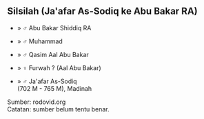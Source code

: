 ## Silsilah (Ja'afar As-Sodiq ke Abu Bakar RA)

*	» ♂ Abu Bakar Shiddiq RA

*	» ♂ Muhammad

*	» ♂ Qasim Aal Abu Bakar

*	» ♀ Furwah ? (Aal Abu Bakar)

*	» ♂ Ja'afar As-Sodiq
	<br/>(702 M - 765 M), Madinah

Sumber: rodovid.org<br/>
Catatan: sumber belum tentu benar.
